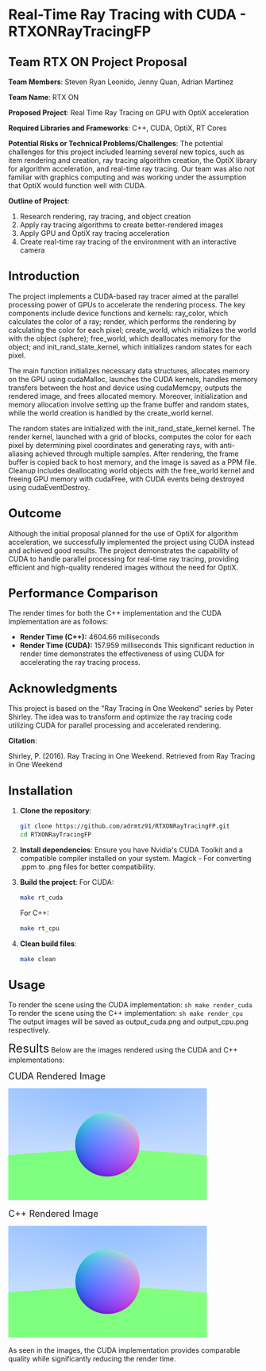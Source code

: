 # Real-Time Ray Tracing with CUDA - RTXONRayTracingFP

## <font size="5">Team RTX ON Project Proposal</font>

**Team Members**: Steven Ryan Leonido, Jenny Quan, Adrian Martinez

**Team Name**: RTX ON

**Proposed Project**: Real Time Ray Tracing on GPU with OptiX acceleration

**Required Libraries and Frameworks**: C++, CUDA, OptiX, RT Cores

**Potential Risks or Technical Problems/Challenges**: 
The potential challenges for this project included learning several new topics, such as item rendering and creation, ray tracing algorithm creation, the OptiX library for algorithm acceleration, and real-time ray tracing. Our team was also not familiar with graphics computing and was working under the assumption that OptiX would function well with CUDA.

**Outline of Project**: 
1. Research rendering, ray tracing, and object creation
2. Apply ray tracing algorithms to create better-rendered images
3. Apply GPU and OptiX ray tracing acceleration
4. Create real-time ray tracing of the environment with an interactive camera

## <font size="5">Introduction</font>

The project implements a CUDA-based ray tracer aimed at the parallel processing power of GPUs to accelerate the rendering process. The key components include device functions and kernels: ray_color, which calculates the color of a ray; render, which performs the rendering by calculating the color for each pixel; create_world, which initializes the world with the object (sphere); free_world, which deallocates memory for the object; and init_rand_state_kernel, which initializes random states for each pixel. 

The main function initializes necessary data structures, allocates memory on the GPU using cudaMalloc, launches the CUDA kernels, handles memory transfers between the host and device using cudaMemcpy, outputs the rendered image, and frees allocated memory. Moreover, initialization and memory allocation involve setting up the frame buffer and random states, while the world creation is handled by the create_world kernel. 

The random states are initialized with the init_rand_state_kernel kernel. The render kernel, launched with a grid of blocks, computes the color for each pixel by determining pixel coordinates and generating rays, with anti-aliasing achieved through multiple samples. After rendering, the frame buffer is copied back to host memory, and the image is saved as a PPM file. Cleanup includes deallocating world objects with the free_world kernel and freeing GPU memory with cudaFree, with CUDA events being destroyed using cudaEventDestroy.

## <font size="5">Outcome</font>

Although the initial proposal planned for the use of OptiX for algorithm acceleration, we successfully implemented the project using CUDA instead and achieved good results. The project demonstrates the capability of CUDA to handle parallel processing for real-time ray tracing, providing efficient and high-quality rendered images without the need for OptiX.

## <font size="5">Performance Comparison</font>

The render times for both the C++ implementation and the CUDA implementation are as follows:

- **Render Time (C++):** 4604.66 milliseconds
- **Render Time (CUDA):** 157.959 milliseconds
This significant reduction in render time demonstrates the effectiveness of using CUDA for accelerating the ray tracing process.

## <font size="5">Acknowledgments</font>

This project is based on the "Ray Tracing in One Weekend" series by Peter Shirley. The idea was to transform and optimize the ray tracing code utilizing CUDA for parallel processing and accelerated rendering.

**Citation**:

Shirley, P. (2016). Ray Tracing in One Weekend. Retrieved from Ray Tracing in One Weekend

## <font size="5">Installation</font>

1. **Clone the repository**:
    ```sh
    git clone https://github.com/adrmtz91/RTXONRayTracingFP.git
    cd RTXONRayTracingFP
    ```

2. **Install dependencies**:
    Ensure you have Nvidia's CUDA Toolkit and a compatible compiler installed on your system.
    Magick - For converting .ppm to .png files for better compatibility.

3. **Build the project**:
    For CUDA:
    ```sh
    make rt_cuda
    ```

    For C++:
    ```sh
    make rt_cpu
    ```

4. **Clean build files**:
    ```sh
    make clean
    ```

## <font size="5">Usage</font>

To render the scene using the CUDA implementation:
    ```sh
    make render_cuda
    ```
To render the scene using the C++ implementation:
    ```sh
    make render_cpu
    ```
The output images will be saved as output_cuda.png and output_cpu.png respectively.

<font size="5">Results</font>
Below are the images rendered using the CUDA and C++ implementations:

<font size="4">CUDA Rendered Image</font>

![CUDA Rendered Image](images/output_cuda.png)

<font size="4">C++ Rendered Image</font>

![C++ Rendered Image](images/output_cpu.png)

As seen in the images, the CUDA implementation provides comparable quality while significantly reducing the render time.

